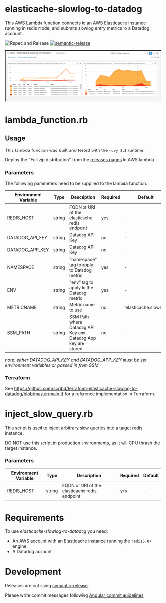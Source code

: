 # elasticache-slowlog-to-datadog

This AWS Lambda function connects to an AWS Elasticache instance running in redis mode,
and submits slowlog entry metrics to a Datadog account. 

![Rspec and Release](https://github.com/scribd/elasticache-slowlog-to-datadog/workflows/Rspec%20and%20Release/badge.svg)
[![semantic-release](https://img.shields.io/badge/%20%20%F0%9F%93%A6%F0%9F%9A%80-semantic--release-e10079.svg)](https://github.com/semantic-release/semantic-release)



![Example Datadog timeboard](images/elasticache-slowlog-to-datadog.png)

# lambda_function.rb

## Usage

This lambda function was built and tested with the `ruby-3.3` runtime.

Deploy the "Full zip distribution" from the [releases pages](https://github.com/scribd/elasticache-slowlog-to-datadog/releases) to AWS lambda

### Parameters

The following parameters need to be supplied to the lambda function. 

Environment Variable | Type   | Description                                                   | Required | Default
---------------------|--------|---------------------------------------------------------------|----------|---------
REDIS_HOST           | string | FQDN or URI of the elasticache redis endpoint                 | yes      | -
DATADOG_API_KEY      | string | Datadog API Key                                               | no       | -
DATADOG_APP_KEY      | string | Datadog API Key                                               | no       | -
NAMESPACE            | string | "namespace" tag to apply to Datadog metric                    | yes      | -
ENV                  | string | "env" tag to apply to the Datadog metric                      | yes      | -
METRICNAME           | string | Metric name to use                                            | no       | 'elasticache.slowlog'
SSM_PATH             | string | SSM Path where Datadog API Key and Datadog App key are stored | no       | -

*note: either DATADOG_API_KEY and DATADOG_APP_KEY must be set environment variables or passed in from SSM.*

### Terraform

See https://github.com/scribd/terraform-elasticache-slowlog-to-datadog/blob/master/main.tf for a reference
implementation in Terraform. 


# inject_slow_query.rb

This script is used to inject arbitrary slow queries into a target redis instance. 

DO NOT use this script in production environments, as it will CPU thrash the target instance.

### Parameters

Environment Variable | Type   | Description                                                   | Required | Default
---------------------|--------|---------------------------------------------------------------|----------|---------
REDIS_HOST           | string | FQDN or URI of the elasticache redis endpoint                 | yes      | -


# Requirements

To use *elasticache-slowlog-to-datadog* you need:

- An AWS account with an Elasticache instance running the `redis5.0+` engine.
- A Datadog account

# Development

Releases are cut using [semantic-release](https://github.com/semantic-release/semantic-release).

Please write commit messages following [Angular commit guidelines](https://github.com/angular/angular.js/blob/master/DEVELOPERS.md#-git-commit-guidelines)
